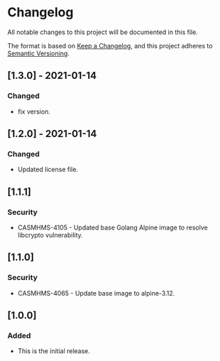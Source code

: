 # Changelog

All notable changes to this project will be documented in this file.

The format is based on [Keep a Changelog](https://keepachangelog.com/en/1.0.0/),
and this project adheres to [Semantic Versioning](https://semver.org/spec/v2.0.0.html).

## [1.3.0] - 2021-01-14

### Changed

- fix version.



## [1.2.0] - 2021-01-14

### Changed

- Updated license file.


## [1.1.1]

### Security

- CASMHMS-4105 - Updated base Golang Alpine image to resolve libcrypto vulnerability.

## [1.1.0]

### Security

- CASMHMS-4065 - Update base image to alpine-3.12.

## [1.0.0]

### Added

- This is the initial release.
